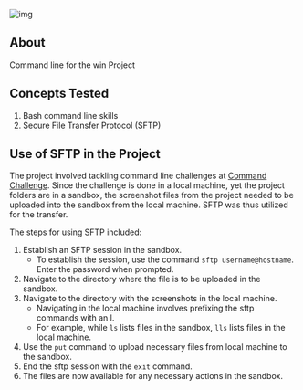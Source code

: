 ![img](https://assets.imaginablefutures.com/media/images/ALX_Logo.max-200x150.png)

## About 
Command line for the win Project

## Concepts Tested
1. Bash command line skills
2. Secure File Transfer Protocol (SFTP)

## Use of SFTP in the Project
The project involved tackling command line challenges at [Command Challenge](https://cmdchallenge.com).
Since the challenge is done in a local machine, yet the project folders are in a sandbox, the screenshot files from the project needed to be uploaded into the sandbox from the local machine. SFTP was thus utilized for the transfer.

The steps for using SFTP included:

1. Establish an SFTP session in the sandbox.
	- To establish the session, use the command ``sftp username@hostname``. Enter the password when prompted.
2. Navigate to the directory where the file is to be uploaded in the sandbox.
3. Navigate to the directory with the screenshots in the local machine.
	- Navigating in the local machine involves prefixing the sftp commands with an l.
	- For example, while ``ls`` lists files in the sandbox, ``lls`` lists files in the local machine.
4. Use the ``put`` command to upload necessary files from local machine to the sandbox.
5. End the sftp session with the ``exit`` command.
6. The  files are now available for any necessary actions in the sandbox.
